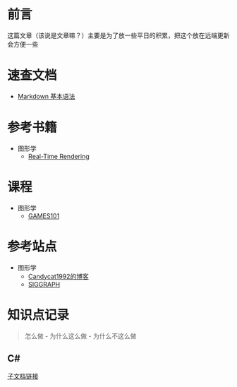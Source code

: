 
# 前言
这篇文章（该说是文章嘛？）主要是为了放一些平日的积累，把这个放在远端更新会方便一些

# 速查文档
- [Markdown 基本语法](https://markdown.com.cn/basic-syntax/) 

# 参考书籍
- 图形学
  - [Real-Time Rendering](https://www.realtimerendering.com/)

# 课程
- 图形学
  - [GAMES101](https://sites.cs.ucsb.edu/~lingqi/teaching/games101.html)

# 参考站点
- 图形学
  - [Candycat1992的博客](https://candycat1992.github.io/)
  - [SIGGRAPH](https://www.siggraph.org/)

# 知识点记录
> 怎么做 - 为什么这么做 - 为什么不这么做
## C#
[子文档链接](category/Record/CSharp.md)




